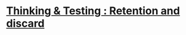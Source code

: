 # [Thinking & Testing : Retention and discard](https://www.codewars.com/kata/thinking-and-testing-retention-and-discard/)

